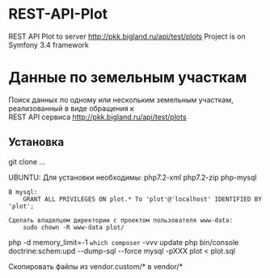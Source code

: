 # REST-API-Plot
REST API Plot to server http://pkk.bigland.ru/api/test/plots
Project is on Symfony 3.4 framework

# Данные по земельным участкам
Поиск данных по одному или нескольким земельным участкам, реализованный в виде обращения к  
REST API сервиса http://pkk.bigland.ru/api/test/plots

## Установка
git clone ...

UBUNTU:
    Для установки необходимы:
        php7.2-xml php7.2-zip php-mysql

    В mysql:
        GRANT ALL PRIVILEGES ON plot.* To 'plot'@'localhost' IDENTIFIED BY 'plot';

    Сделать владелцем директории с проектом пользователя www-data:
        sudo chown -R www-data plot/

php -d memory_limit=-1 `which composer` -vvv update
php bin/console doctrine:schem:upd --dump-sql --force
mysql -pXXX plot < plot.sql

Скопировать файлы из vendor.custom/* в vendor/*
